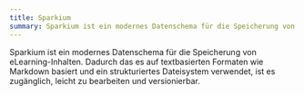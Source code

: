 ```yaml
---
title: Sparkium
summary: Sparkium ist ein modernes Datenschema für die Speicherung von eLearning-Inhalten.
---
```


Sparkium ist ein modernes Datenschema für die Speicherung von eLearning-Inhalten. Dadurch das es auf textbasierten Formaten wie Markdown basiert und ein strukturiertes Dateisystem verwendet, ist es zugänglich, leicht zu bearbeiten und versionierbar.

